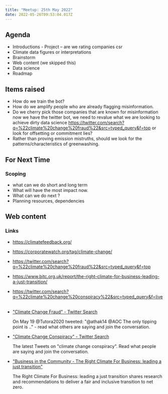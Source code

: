 ```yaml
---
title: "Meetup: 25th May 2022"
date: 2022-05-26T09:53:04.017Z
---
```

## Agenda
- Introductions
- Project – are we rating companies csr
- Climate data  figures or interpretations
- Brainstorm
- Web content (we skipped this)
- Data science
- Roadmap

## Items raised
- How do we train the bot?
- How do we amplify people who are already flagging misinformation.
- Do we cherry pick those companies that are known for misinformation now we have the twitter bot, we need to revalue what we are looking to achieve
dirty data science <https://twitter.com/search?q=%22climate%20change%20fraud%22&src=typed_query&f=top> or look for offsetting or commitment lies?
- Rather than proving emission mistruths, should we look for the patterns/characteristics of greenwashing.

## For Next Time
### Scoping 
- what can we do short and long term
- What will have the most impact now. 
- What can we do next ?
- Planning resources, dependencies

## Web content
### Links
- <https://climatefeedback.org/>
- <https://corporatewatch.org/tag/climate-change/>
- <https://twitter.com/search?q=%22climate%20change%20fraud%22&src=typed_query&f=top>
- <https://www.bitc.org.uk/report/the-right-climate-for-business-leading-a-just-transition/>
- <https://twitter.com/search?q=%22climate%20change%20conspiracy%22&src=typed_query&f=live> 


- ["Climate Change Fraud" - Twitter Search](https://twitter.com/search?q=%22climate%20change%20fraud%22&src=typed_query&f=top)

  On May 19 @Tutora2020 tweeted: "@athak14 @AOC The only tipping point is .." - read what others are saying and join the conversation.

- ["Climate Change Conspiracy" - Twitter Search](https://twitter.com/search?q=%22climate%20change%20conspiracy%22&src=typed_query&f=live) 
    
  The latest Tweets on "climate change conspiracy". Read what people are saying and join the conversation.


- ["Business in the Community - The Right Climate For Business: leading a just transition"](https://bit.ly/3lM3yGw)

    The Right Climate For Business: leading a just transition shares research and recommendations to deliver a fair and inclusive transition to net zero.


